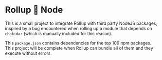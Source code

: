 # Rollup 🤝 Node
This is a small project to integrate Rollup with third party NodeJS packages,
inspired by a bug encountered when rolling up a module that depends on
`chokidar` (which is manually included for this reason).

This `package.json` contains dependencies for the top 109 npm packages. This
project will be complete when Rollup can bundle all of them and they execute
without errors.